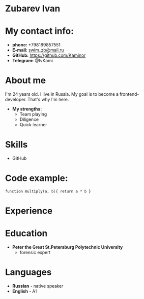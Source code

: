 # Zubarev Ivan
# My contact info:
* __phone:__ +798189857551
* __E-mail:__ swim_zb@mail.ru
* __GitHub:__ https://github.com/Kaminor
* __Telegram:__ @IvKami
# About me
I'm 24 years old. I live in Russia. My goal is to become a frontend-developer. That's why I'm here.
* __My strengths:__
  * Team playing
  * Diligence
  * Quick learner
# Skills
* GitHub
# Code example:
`function multiply(a, b){
  return a * b
}`
# Experience
# Education
* __Peter the Great St.Petersburg Polytechnic University__
  * forensic expert
# Languages
* __Russian__ - native speaker
* __English__ - A1